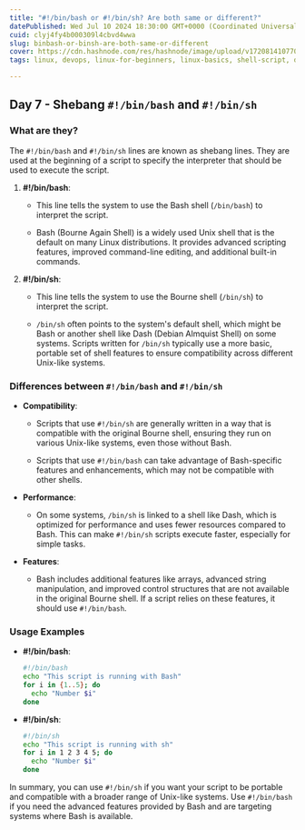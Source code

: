 ```yaml
---
title: "#!/bin/bash or #!/bin/sh? Are both same or different?"
datePublished: Wed Jul 10 2024 18:30:00 GMT+0000 (Coordinated Universal Time)
cuid: clyj4fy4b000309l4cbvd4wwa
slug: binbash-or-binsh-are-both-same-or-different
cover: https://cdn.hashnode.com/res/hashnode/image/upload/v1720814107704/ca787e0f-60b2-4309-a547-ba9748734870.avif
tags: linux, devops, linux-for-beginners, linux-basics, shell-script, devops-articles, linux-commands, devops-journey, 90daysofdevops, 90daysofdevops-chanllenge, tws, devopscommunity

---
```


## Day 7 - Shebang `#!/bin/bash` and `#!/bin/sh`

### What are they?

The `#!/bin/bash` and `#!/bin/sh` lines are known as shebang lines. They are used at the beginning of a script to specify the interpreter that should be used to execute the script.

1. **#!/bin/bash**:
    
    * This line tells the system to use the Bash shell (`/bin/bash`) to interpret the script.
        
    * Bash (Bourne Again Shell) is a widely used Unix shell that is the default on many Linux distributions. It provides advanced scripting features, improved command-line editing, and additional built-in commands.
        
2. **#!/bin/sh**:
    
    * This line tells the system to use the Bourne shell (`/bin/sh`) to interpret the script.
        
    * `/bin/sh` often points to the system's default shell, which might be Bash or another shell like Dash (Debian Almquist Shell) on some systems. Scripts written for `/bin/sh` typically use a more basic, portable set of shell features to ensure compatibility across different Unix-like systems.
        

### Differences between `#!/bin/bash` and `#!/bin/sh`

* **Compatibility**:
    
    * Scripts that use `#!/bin/sh` are generally written in a way that is compatible with the original Bourne shell, ensuring they run on various Unix-like systems, even those without Bash.
        
    * Scripts that use `#!/bin/bash` can take advantage of Bash-specific features and enhancements, which may not be compatible with other shells.
        
* **Performance**:
    
    * On some systems, `/bin/sh` is linked to a shell like Dash, which is optimized for performance and uses fewer resources compared to Bash. This can make `#!/bin/sh` scripts execute faster, especially for simple tasks.
        
* **Features**:
    
    * Bash includes additional features like arrays, advanced string manipulation, and improved control structures that are not available in the original Bourne shell. If a script relies on these features, it should use `#!/bin/bash`.
        

### Usage Examples

* **#!/bin/bash**:
    
    ```bash
    #!/bin/bash
    echo "This script is running with Bash"
    for i in {1..5}; do
      echo "Number $i"
    done
    ```
    
* **#!/bin/sh**:
    
    ```bash
    #!/bin/sh
    echo "This script is running with sh"
    for i in 1 2 3 4 5; do
      echo "Number $i"
    done
    ```
    

In summary, you can use `#!/bin/sh` if you want your script to be portable and compatible with a broader range of Unix-like systems. Use `#!/bin/bash` if you need the advanced features provided by Bash and are targeting systems where Bash is available.